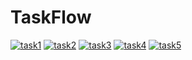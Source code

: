 # TaskFlow

<a href="https://ibb.co/bMtSrdTL"><img src="https://i.ibb.co/4nk6jNzM/task1.jpg" alt="task1" border="0"></a>
<a href="https://ibb.co/7xr9qF1q"><img src="https://i.ibb.co/spsBZrVZ/task2.jpg" alt="task2" border="0"></a>
<a href="https://ibb.co/XnpqXbx"><img src="https://i.ibb.co/Mzpmnsk/task3.jpg" alt="task3" border="0"></a>
<a href="https://ibb.co/7trQKZQ6"><img src="https://i.ibb.co/HTGCqbCk/task4.jpg" alt="task4" border="0"></a>
<a href="https://ibb.co/tTBzqtT4"><img src="https://i.ibb.co/67Y8Hx7m/task5.jpg" alt="task5" border="0"></a>
